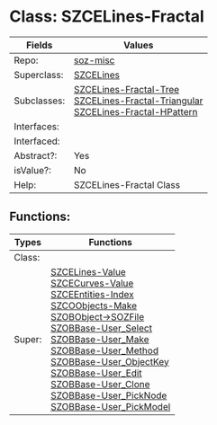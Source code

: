 
# Class:	SZCELines-Fractal

| Fields | Values |
| --------- | --------- |
| Repo: | [soz-misc](/repos/soz-misc.html) |
| Superclass: | [SZCELines](SZCELines.html) |
| Subclasses: | [SZCELines-Fractal-Tree](SZCELines-Fractal-Tree.html) <br> [SZCELines-Fractal-Triangular](SZCELines-Fractal-Triangular.html) <br> [SZCELines-Fractal-HPattern](SZCELines-Fractal-HPattern.html) |
| Interfaces: |  |
| Interfaced: |  |
| Abstract?: | Yes |
| isValue?: | No |
| Help: | SZCELines-Fractal Class |


## Functions:

| Types | Functions |
| --------- | --------- |
| Class: |  |
| Super: | [SZCELines-Value](SZCELines.html) <br> [SZCECurves-Value](SZCECurves.html) <br> [SZCEEntities-Index](SZCEEntities.html) <br> [SZCOObjects-Make](SZCOObjects.html) <br> [SZOBObject->SOZFile](SZOBObject.html) <br> [SZOBBase-User_Select](SZOBBase.html) <br> [SZOBBase-User_Make](SZOBBase.html) <br> [SZOBBase-User_Method](SZOBBase.html) <br> [SZOBBase-User_ObjectKey](SZOBBase.html) <br> [SZOBBase-User_Edit](SZOBBase.html) <br> [SZOBBase-User_Clone](SZOBBase.html) <br> [SZOBBase-User_PickNode](SZOBBase.html) <br> [SZOBBase-User_PickModel](SZOBBase.html) |


